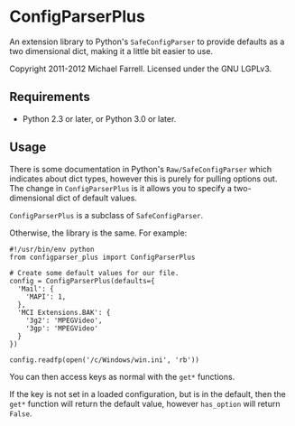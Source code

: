 # ConfigParserPlus #

An extension library to Python's `SafeConfigParser` to provide defaults as a two dimensional dict, making it a little bit easier to use.

Copyright 2011-2012 Michael Farrell.  Licensed under the GNU LGPLv3.

## Requirements ##

* Python 2.3 or later, or Python 3.0 or later.

## Usage ##

There is some documentation in Python's `Raw/SafeConfigParser` which indicates about dict types, however this is purely for pulling options out.  The change in `ConfigParserPlus` is it allows you to specify a two-dimensional dict of default values.

`ConfigParserPlus` is a subclass of `SafeConfigParser`.

Otherwise, the library is the same.   For example:

    #!/usr/bin/env python
	from configparser_plus import ConfigParserPlus
	
	# Create some default values for our file.
	config = ConfigParserPlus(defaults={
	  'Mail': {
	    'MAPI': 1,
	  },
	  'MCI Extensions.BAK': {
	    '3g2': 'MPEGVideo',
		'3gp': 'MPEGVideo'
	  }
	})
	
	config.readfp(open('/c/Windows/win.ini', 'rb'))

You can then access keys as normal with the `get*` functions.

If the key is not set in a loaded configuration, but is in the default, then the `get*` function will return the default value, however `has_option` will return `False`.


